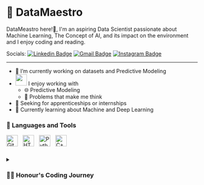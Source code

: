 # 🤖 DataMaestro


DataMeastro here!👋, 
I'm an aspiring Data Scientist passionate about Machine Learning, The Concept of AI, and its impact on the environment and I enjoy coding and reading.

   Socials:      [![Linkedin Badge](https://img.shields.io/badge/-LinkedIn-blue?style=flat-square&logo=Linkedin&logoColor=white&link=https://www.linkedin.com/in/onovaehonour3442/)]((https://www.linkedin.com/in/onovaehonour3442/))
  [![Gmail Badge](https://img.shields.io/badge/-Gmail-d14836?style=flat-square&logo=Gmail&logoColor=white&link=mailto:dbosshonour@gmail.com)](mailto:dbosshonour@gmail.com)
  [![Instagram Badge](https://img.shields.io/badge/-Instagram-fe5c8f?style=flat-square&logo=Instagram&logoColor=white&link=https://www.instagram.com/_honourthegeek_/)]((https://www.instagram.com/_honourthegeek_/))

---
- 🔭 I’m currently working on datasets and Predictive Modeling 
- <img src="https://media.giphy.com/media/WUlplcMpOCEmTGBtBW/giphy.gif" width="30">  I enjoy working with
  - 🌐 Predictive Modeling
  - 🤯 Problems that make me think
- 🤝 Seeking for apprenticeships or internships
- 🌱 Currently learning about Machine and Deep Learning


### 🧰 Languages and Tools

<img align="left" alt="Git" width="30px" style="padding-right:10px;" src="https://cdn.jsdelivr.net/gh/devicons/devicon/icons/git/git-original.svg" />
<img align="left" alt="HTML" width="30px" style="padding-right:10px;" src="https://cdn.jsdelivr.net/gh/devicons/devicon/icons/html5/html5-plain.svg" />
<img align="left" alt="Python" width="30px" style="padding-right:10px;" src="https://cdn.jsdelivr.net/gh/devicons/devicon/icons/python/python-plain.svg" />
<img align="left" alt="C++" width="30px" style="padding-right:10px;" src="https://cdn.jsdelivr.net/gh/devicons/devicon/icons/cplusplus/cplusplus-line.svg" />
<br />

#
<details>
 <summary><h3>👨‍💻 Honour's Coding Journey</h3></summary>

My journey into data science began with an insatiable curiosity as a young coder, eager to unravel the intricacies of data analysis, particularly within real estate. Immersed in datasets, I honed my Python skills and delved into statistical theories, fueled by a fervent ambition to extract meaningful insights.

While my initial focus was on real estate analysis, I was captivated by the broader realm of machine learning and predictive modeling. Exploring various algorithms, I gradually steered my path toward becoming a data scientist.

Amidst my academic endeavors, a persistent dream lingered – to create my data-driven application, one that could redefine how insights are derived in the real estate sector. However, with graduation on the distant horizon, I opted to fortify my skills by securing internships and taking on projects, rather than rushing into traditional employment.

As I continue on this journey, propelled by passion and purpose, I invite you to join me. In the world of data science, as in life, the greatest discoveries await those who dare to chase their dreams.

---



